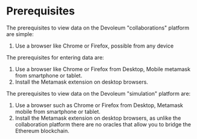 # Prerequisites

The prerequisites to view data on the Devoleum "collaborations" platform are simple:

1. Use a browser like Chrome or Firefox, possible from any device

The prerequisites for entering data are:

1. Use a browser like Chrome or Firefox from Desktop, Mobile metamask from smartphone or tablet.
2. Install the Metamask extension on desktop browsers.

The prerequisites to view data on the Devoleum "simulation" platform are:

1. Use a browser such as Chrome or Firefox from Desktop, Metamask mobile from smartphone or tablet.
2. Install the Metamask extension on desktop browsers, as unlike the collaboration platform there are no oracles that allow you to bridge the Ethereum blockchain.
